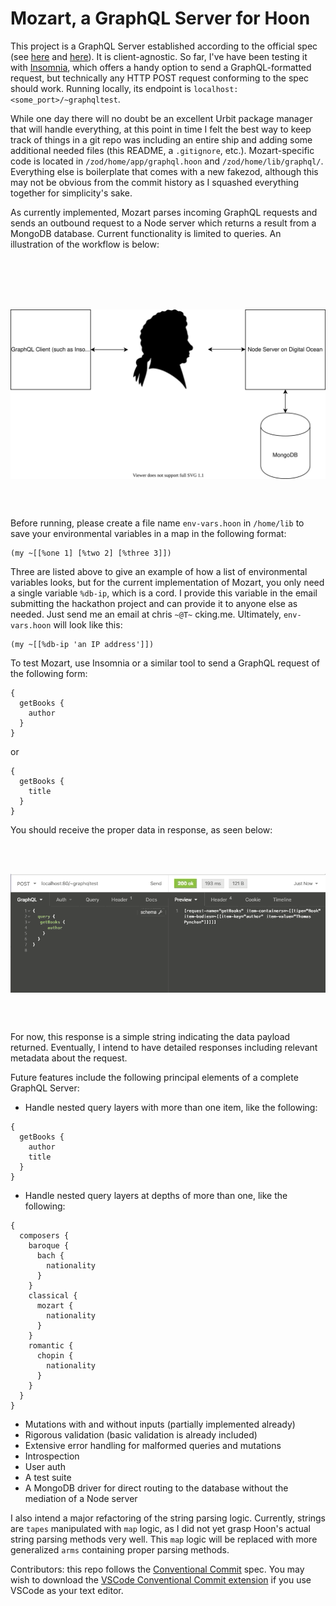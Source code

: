 # Mozart, a GraphQL Server for Hoon

This project is a GraphQL Server established according to the official spec (see [here](https://github.com/graphql/graphql-spec) and [here](https://spec.graphql.org/June2018/)). It is client-agnostic. So far, I've have been testing it with [Insomnia](https://insomnia.rest/), which offers a handy option to send a GraphQL-formatted request, but technically any HTTP POST request conforming to the spec should work. Running locally, its endpoint is `localhost:<some_port>/~graphqltest`.

While one day there will no doubt be an excellent Urbit package manager that will handle everything, at this point in time I felt the best way to keep track of things in a git repo was including an entire ship and adding some additional needed files (this README, a `.gitignore`, etc.). Mozart-specific code is located in `/zod/home/app/graphql.hoon` and `/zod/home/lib/graphql/`. Everything else is boilerplate that comes with a new fakezod, although this may not be obvious from the commit history as I squashed everything together for simplicity's sake.

As currently implemented, Mozart parses incoming GraphQL requests and sends an outbound request to a Node server which returns a result from a MongoDB database. Current functionality is limited to queries. An illustration of the workflow is below:

<br></br>
<br></br>
<p align="center">
  <img align="center" src="mozart_flowchart.svg" alt="Mozart Flowchart">
</p>
<br></br>

Before running, please create a file name `env-vars.hoon` in `/home/lib` to save your environmental variables in a map in the following format:

```
(my ~[[%one 1] [%two 2] [%three 3]])
```

Three are listed above to give an example of how a list of environmental variables looks, but for the current implementation of Mozart, you only need a single variable `%db-ip`, which is a cord. I provide this variable in the email submitting the hackathon project and can provide it to anyone else as needed. Just send me an email at chris `~@T~` cking.me. Ultimately, `env-vars.hoon` will look like this:

```
(my ~[[%db-ip 'an IP address']])
```

To test Mozart, use Insomnia or a similar tool to send a GraphQL request of the following form:

```
{
  getBooks {
    author
  }
}
```

or

```
{
  getBooks {
    title
  }
}
```

You should receive the proper data in response, as seen below:

<br></br>
<p align="center">
  <img align="center" src="mozart_in_action.gif" alt="Mozart in Action">
</p>
<br></br>

For now, this response is a simple string indicating the data payload returned. Eventually, I intend to have detailed responses including relevant metadata about the request.

Future features include the following principal elements of a complete GraphQL Server:

*  Handle nested query layers with more than one item, like the following:

  ```
  {
    getBooks {
      author
      title
    }
  }
  ```
*  Handle nested query layers at depths of more than one, like the following:

  ```
  {
    composers {
      baroque {
        bach {
          nationality
        }
      }
      classical {
        mozart {
          nationality
        }
      }
      romantic {
        chopin {
          nationality
        }
      }
    }
  }
  ```

*  Mutations with and without inputs (partially implemented already)
*  Rigorous validation (basic validation is already included)
*  Extensive error handling for malformed queries and mutations
*  Introspection
*  User auth
*  A test suite
*  A MongoDB driver for direct routing to the database without the mediation of a Node server

I also intend a major refactoring of the string parsing logic. Currently, strings are `tapes` manipulated with `map` logic, as I did not yet grasp Hoon's actual string parsing methods very well. This `map` logic will be replaced with more generalized `arms` containing proper parsing methods. 

Contributors: this repo follows the [Conventional Commit](https://www.conventionalcommits.org/) spec. You may wish to download the [VSCode Conventional Commit extension](https://marketplace.visualstudio.com/items?itemName=vivaxy.vscode-conventional-commits) if you use VSCode as your text editor.
